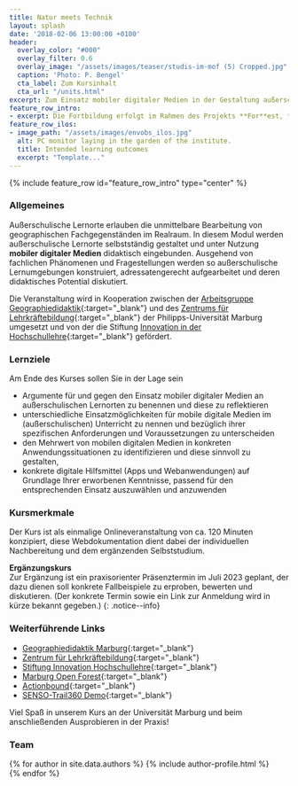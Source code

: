 ```yaml
---
title: Natur meets Technik
layout: splash
date: '2018-02-06 13:00:00 +0100'
header:
  overlay_color: "#000"
  overlay_filter: 0.6
  overlay_image: "/assets/images/teaser/studis-im-mof (5) Cropped.jpg"
  caption: 'Photo: P. Bengel'
  cta_label: Zum Kursinhalt
  cta_url: "/units.html"
excerpt: Zum Einsatz mobiler digitaler Medien in der Gestaltung außerschulischer Lernkonzepte
feature_row_intro:
- excerpt: Die Fortbildung erfolgt im Rahmen des Projekts **For**est, **S**ystem and **E**ducation (**ForSE**) - Reale und digitale Lernwelten im [Marburg Open Forest](https://www.uni-marburg.de/de/fb19/fachbereich/infrastruktur/mof){:target="_blank"} vernetzen 
feature_row_ilos:
- image_path: "/assets/images/envobs_ilos.jpg"
  alt: PC monitor laying in the garden of the institute.
  title: Intended learning outcomes
  excerpt: "Template..."
---
```


{% include feature_row id="feature_row_intro" type="center" %}


### Allgemeines 
Außerschulische Lernorte erlauben die unmittelbare Bearbeitung von geographischen Fachgegenständen im Realraum. In diesem Modul werden außerschulische Lernorte selbstständig gestaltet und unter Nutzung **mobiler digitaler Medien** didaktisch eingebunden. Ausgehend von fachlichen Phänomenen und Fragestellungen werden so außerschulische Lernumgebungen konstruiert, adressatengerecht aufgearbeitet und deren didaktisches Potential diskutiert.

Die Veranstaltung wird in Kooperation zwischen der [Arbeitsgruppe Geographiedidaktik](https://www.uni-marburg.de/de/fb19/disciplines/geographiedidaktik){:target="_blank"} und des [Zentrums für Lehrkräftebildung](https://www.uni-marburg.de/de/zfl){:target="_blank"}  der Philipps-Universität Marburg umgesetzt und von der die Stiftung [Innovation in der Hochschullehre](https://stiftung-hochschullehre.de/){:target="_blank"} gefördert.

### Lernziele
Am Ende des Kurses sollen Sie in der Lage sein
* Argumente für und gegen den Einsatz mobiler digitaler Medien an außerschulischen Lernorten zu benennen und diese zu reflektieren
* unterschiedliche Einsatzmöglichkeiten für mobile digitale Medien im (außerschulischen) Unterricht zu nennen und bezüglich ihrer spezifischen Anforderungen und Voraussetzungen zu unterscheiden
* den Mehrwert von mobilen digitalen Medien in konkreten Anwendungssituationen zu identifizieren und diese sinnvoll zu gestalten,
* konkrete digitale Hilfsmittel (Apps und Webanwendungen) auf Grundlage Ihrer erworbenen Kenntnisse, passend für den entsprechenden Einsatz auszuwählen und anzuwenden 

### Kursmerkmale
Der Kurs ist als einmalige Onlineveranstaltung von ca. 120 Minuten konzipiert, diese Webdokumentation dient dabei der individuellen Nachbereitung und dem ergänzenden Selbststudium.

**Ergänzungskurs**<br>
Zur Ergänzung ist ein praxisorienter Präsenztermin im Juli 2023 geplant, der dazu dienen soll konkrete Fallbeispiele zu erproben, bewerten und diskutieren.
(Der konkrete Termin sowie ein Link zur Anmeldung wird in kürze bekannt gegeben.)
{: .notice--info}

### Weiterführende Links
* [Geographiedidaktik Marburg](https://www.uni-marburg.de/de/fb19/disciplines/geographiedidaktik){:target="_blank"}
* [Zentrum für Lehrkräftebildung](https://www.uni-marburg.de/de/zfl){:target="_blank"}
* [Stiftung Innovation Hochschullehre](https://stiftung-hochschullehre.de/){:target="_blank"}
* [Marburg Open Forest](https://www.uni-marburg.de/de/fb19/fachbereich/infrastruktur/mof){:target="_blank"}
* [Actionbound](https://de.actionbound.com/){:target="_blank"}
* [SENSO-Trail360 Demo](https://www.uni-marburg.de/de/fb19/natur40/auf-zum-senso-trail){:target="_blank"}

Viel Spaß in unserem Kurs an der Universität Marburg und beim anschließenden Ausprobieren in der Praxis!
### Team
{% for author in site.data.authors %} 
  {% include author-profile.html %}
 <br /> 
{% endfor %}
